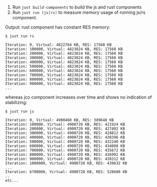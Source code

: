 1. Run `just build-components` to build the js and rust components
2. Run `just run (js|rs)` to measure memory usage of running js/rs component.

Output: rust component has constant RES memory:

```
$ just run rs

Iteration: 0, Virtual: 4822764 KB, RES: 17560 KB
Iteration: 100000, Virtual: 4823024 KB, RES: 17560 KB
Iteration: 200000, Virtual: 4823024 KB, RES: 17560 KB
Iteration: 300000, Virtual: 4823024 KB, RES: 17560 KB
Iteration: 400000, Virtual: 4823024 KB, RES: 17560 KB
Iteration: 500000, Virtual: 4823024 KB, RES: 17560 KB
Iteration: 600000, Virtual: 4823024 KB, RES: 17560 KB
Iteration: 700000, Virtual: 4823024 KB, RES: 17560 KB
Iteration: 800000, Virtual: 4823024 KB, RES: 17560 KB
Iteration: 900000, Virtual: 4823024 KB, RES: 17560 KB
...
```

whereas jco component increases over time and shows no indication of stabilizing:
```
$ just run js

Iteration: 0, Virtual: 4900460 KB, RES: 389648 KB
Iteration: 100000, Virtual: 4900720 KB, RES: 421924 KB
Iteration: 200000, Virtual: 4900720 KB, RES: 427492 KB
Iteration: 300000, Virtual: 4900720 KB, RES: 428812 KB
Iteration: 400000, Virtual: 4900720 KB, RES: 430396 KB
Iteration: 500000, Virtual: 4900720 KB, RES: 432240 KB
Iteration: 600000, Virtual: 4900720 KB, RES: 434088 KB
Iteration: 700000, Virtual: 4900720 KB, RES: 435672 KB
Iteration: 800000, Virtual: 4900720 KB, RES: 436992 KB
Iteration: 900000, Virtual: 4900720 KB, RES: 438312 KB
Iteration: 1000000, Virtual: 4900720 KB, RES: 439632 KB
...
Iteration: 6700000, Virtual: 4900720 KB, RES: 528600 KB
..
etc...
```